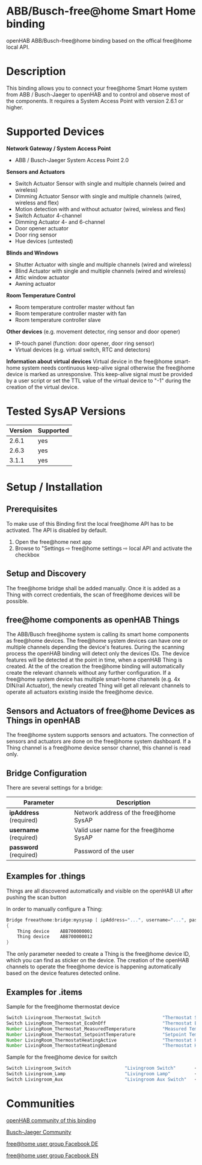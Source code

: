 # ABB/Busch-free@home Smart Home binding

openHAB ABB/Busch-free@home binding based on the offical free@home local API.

# Description

This binding allows you to connect your free@home Smart Home system from ABB / Busch-Jaeger to openHAB and to control and observe most of the components.
It requires a System Access Point with version 2.6.1 or higher.

# Supported Devices

**Network Gateway / System Access Point**

 - ABB / Busch-Jaeger System Access Point 2.0

**Sensors and Actuators**

 - Switch Actuator Sensor with single and multiple channels (wired and wireless)
 - Dimming Actuator Sensor with single and multiple channels (wired, wireless and flex)
 - Motion detection with and without actuator (wired, wireless and flex)
 - Switch Actuator 4-channel
 - Dimming Actuator 4- and 6-channel
 - Door opener actuator
 - Door ring sensor
 - Hue devices (untested)

**Blinds and Windows**

 - Shutter Actuator with single and multiple channels (wired and wireless)
 - Blind Actuator  with single and multiple channels (wired and wireless)
 - Attic window actuator
 - Awning actuator

**Room Temperature Control**

 - Room temperature controller master without fan
 - Room temperature controller master with fan
 - Room temperature controller slave

**Other devices** (e.g. movement detector, ring sensor and door opener)

 - IP-touch panel (function: door opener, door ring sensor)
 - Virtual devices (e.g. virtual switch, RTC and detectors)

**Information about virtual devices**
Virtual device in the free@home smart-home system needs continuous keep-alive signal otherwise the free@home device is marked as unresponsive.
This keep-alive signal must be provided by a user script or set the TTL value of the virtual device to "-1" during the creation of the virtual device.

# Tested SysAP Versions

| Version | Supported |
|---------|-----------|
| 2.6.1   | yes       |
| 2.6.3   | yes       |
| 3.1.1   | yes       |

# Setup / Installation

## Prerequisites

To make use of this Binding first the local free@home API has to be activated.
The API is disabled by default.

1. Open the free@home next app
1. Browse to "Settings ⇨ free@home settings ⇨ local API and activate the checkbox

## Setup and Discovery

The free@home bridge shall be added manually.
Once it is added as a Thing with correct credentials, the scan of free@home devices will be possible.

## free@home components as openHAB Things

The ABB/Busch free@home system is calling its smart home components as free@home devices.
The free@home system devices can have one or multiple channels depending the device's features.
During the scanning process the openHAB binding will detect only the devices IDs.
The device features will be detected at the point in time, when a openHAB Thing is created.
At the of the creation the free@home binding will automatically create the relevant channels without any further configuration.
If a free@home system device has multiple smart-home channels (e.g. 4x DIN/rail Actuator), the newly created Thing will get all relevant channels to operate all actuators existing inside the free@home device.

## Sensors and Actuators of free@home Devices as Things in openHAB

The free@home system supports sensors and actuators.
The connection of sensors and actuators are done on the free@home system dashboard.
If a Thing channel is a free@home device sensor channel, this channel is read only.

## Bridge Configuration

There are several settings for a bridge:

| Parameter                | Description                             |
|--------------------------|-----------------------------------------|
| **ipAddress** (required) | Network address of the free@home SysAP  |
| **username** (required)  | Valid user name for the free@home SysAP |
| **password** (required)  | Password of the user                    |

## Examples for .things

Things are all discovered automatically and visible on the openHAB UI after pushing the scan button

In order to manually configure a Thing:

```java
Bridge freeathome:bridge:mysysap [ ipAddress="...", username="...", password="..." ]
{
    Thing device    ABB700000001
    Thing device    ABB700000012
}
```

The only parameter needed to create a Thing is the free@home device ID, which you can find as sticker on the device.
The creation of the openHAB channels to operate the free@home device is happening automatically based on the device features detected online.

## Examples for .items

Sample for the free@home thermostat device

```java
Switch Livingroom_Thermostat_Switch                       "Thermostat Siwtch"               <temperature>  (Livingroom)                              { channel="freeathome:device:312095ad75:ABB700000001:ch0000#controller-on-off-request" }
Switch LivingRoom_Thermostat_EcoOnOff                     "Thermostat Eco Activation"       <switch>       (Livingroom)                              { channel="freeathome:device:312095ad75:ABB700000001:ch0000#eco-mode-on-off-request" }
Number LivingRoom_Thermostat_MeasuredTemperature          "Measured Temperature"            <temperature>  (Livingroom)  ["Temperature"]             { channel="freeathome:device:312095ad75:ABB700000001:ch0000#measured-temperature" }
Number LivingRoom_Thermostat_SetpointTemperature          "Setpoint Temperature"            <temperature>  (Livingroom)  ["Setpoint", "Temperature"] { channel="freeathome:device:312095ad75:ABB700000001:ch0000#absolute-setpoint-temperature" }
Number LivingRoom_ThermostatHeatingActive                 "Thermostat Heating Active"       <temperature>  (Livingroom)  ["Status"]                  { channel="freeathome:device:312095ad75:ABB700000001:ch0000#heating-active" }
Number LivingRoom_ThermostatHeatingDemand                 "Thermostat Heating Demand"       <temperature>  (Livingroom)  ["Status"]                  { channel="freeathome:device:312095ad75:ABB700000001:ch0000#status-indication" }
```

Sample for the free@home device for switch

```java
Switch Livingroom_Switch                    "Livingroom Switch"       <switch>  (Livingroom)  ["Light"]   { channel="freeathome:device:312095ad75:ABB700000012:ch0000#switch-on-off" }
Switch Livingroom_Lamp                      "Livingroom Lamp"         <switch>  (Livingroom)  ["Light"]   { channel="freeathome:device:312095ad75:ABB700000012:ch0006#switch-on-off" }
Switch Livingroom_Aux                       "Livingroom Aux Switch"   <switch>  (Livingroom)  ["Light"]   { channel="freeathome:device:312095ad75:ABB700000012:ch000b#switch-on-off" }
```

# Communities

[openHAB community of this binding](https://community.openhab.org/t/abb-busch-jager-free-home-official-rest-api/141698)

[Busch-Jaeger Community](https://community.busch-jaeger.de/)

[free@home user group Facebook DE](https://www.facebook.com/groups/738242583015188)

[free@home user group Facebook EN](https://www.facebook.com/groups/452502972031360)
